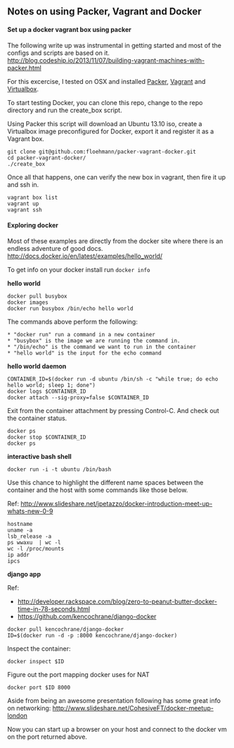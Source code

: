 Notes on using Packer, Vagrant and Docker
-----------------------------------------

#### Set up a docker vagrant box using packer


The following write up was instrumental in getting started and most of the configs and scripts are based on it.
http://blog.codeship.io/2013/11/07/building-vagrant-machines-with-packer.html


For this excercise, I tested on OSX and installed [Packer](http://www.packer.io/intro/getting-started/setup.html), [Vagrant](https://docs.vagrantup.com/v2/installation/) and [Virtualbox](https://www.virtualbox.org/wiki/Downloads).


To start testing Docker, you can clone this repo, change to the repo directory and run the create_box script.

Using Packer this script  will download an Ubuntu 13.10 iso, create a Virtualbox image preconfigured for Docker, export it and register it as a Vagrant box.


```
git clone git@github.com:floehmann/packer-vagrant-docker.git
cd packer-vagrant-docker/
./create_box
```

Once all that happens, one can verify the new box in vagrant, then fire it up and ssh in.


```
vagrant box list
vagrant up
vagrant ssh
```

#### Exploring docker

Most of these examples are directly from the docker site where there is an endless adventure of good docs.
http://docs.docker.io/en/latest/examples/hello_world/


To get info on your docker install run ```docker info```


**hello world**

```
docker pull busybox
docker images
docker run busybox /bin/echo hello world
```

The commands above perform the following:

    * "docker run" run a command in a new container
    * "busybox" is the image we are running the command in.
    * "/bin/echo" is the command we want to run in the container
    * "hello world" is the input for the echo command


**hello world daemon**

```
CONTAINER_ID=$(docker run -d ubuntu /bin/sh -c "while true; do echo hello world; sleep 1; done")
docker logs $CONTAINER_ID
docker attach --sig-proxy=false $CONTAINER_ID
```

Exit from the container attachment by pressing Control-C. And check out the container status.

```
docker ps
docker stop $CONTAINER_ID
docker ps
```


**interactive bash shell**

```
docker run -i -t ubuntu /bin/bash
```

Use this chance to highlight the different name spaces between the container and the host with some commands like those below.

Ref: http://www.slideshare.net/jpetazzo/docker-introduction-meet-up-whats-new-0-9

```
hostname
uname -a
lsb_release -a
ps wwaxu  | wc -l
wc -l /proc/mounts
ip addr
ipcs
```


**django app**

Ref:
* http://developer.rackspace.com/blog/zero-to-peanut-butter-docker-time-in-78-seconds.html
* https://github.com/kencochrane/django-docker

```
docker pull kencochrane/django-docker
ID=$(docker run -d -p :8000 kencochrane/django-docker)
```

Inspect the container:

```
docker inspect $ID
```

Figure out the port mapping docker uses for NAT

```
docker port $ID 8000
```

Aside from being an awesome presentation following has some great info on networking:
http://www.slideshare.net/CohesiveFT/docker-meetup-london


Now you can start up a browser on your host and connect to the docker vm on the port returned above.


